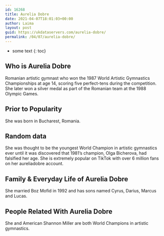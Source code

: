 ```yaml
---
id: 16268
title: Aurelia Dobre
date: 2021-04-07T18:01:03+00:00
author: Laima
layout: post
guid: https://ukdataservers.com/aurelia-dobre/
permalink: /04/07/aurelia-dobre/
---
```


* some text
{: toc}


## Who is Aurelia Dobre
                  
                  
                  
Romanian artistic gymnast who won the 1987 World Artistic Gymnastics Championships at age 14, scoring five perfect-tens during the competition. She later won a silver medal as part of the Romanian team at the 1988 Olympic Games.
                  
              
            
              
            
                
                
                
## Prior to Popularity
                  
                  
                  
She was born in Bucharest, Romania.
                  
              
            
              
            
                
                
                
## Random data
                  
                  
                  
She was thought to be the youngest World Champion in artistic gymnastics ever until it was discovered that 1981&#8217;s champion, Olga Bicherova, had falsified her age. She is extremely popular on TikTok with over 6 million fans on her aureliadobre account. 
                  
              
            
              
            
                
                
                
## Family & Everyday Life of Aurelia Dobre
                  
                  
                  
She married Boz Mofid in 1992 and has sons named Cyrus, Darius, Marcus and Lucas.
                  
              
            
              
            
                
                
                
## People Related With Aurelia Dobre
                  
                  
                  
She and American Shannon Miller are both World Champions in artistic gymnastics.
                  
              
            
              
            
                
              
            
              
              
            
            
              
            
          
          
          